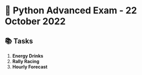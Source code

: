 # 🐍 Python Advanced Exam - 22 October 2022

## 📚 Tasks

1. **Energy Drinks**  
2. **Rally Racing**  
3. **Hourly Forecast**
